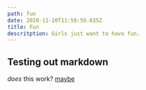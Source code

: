 ```yaml
---
path: fun
date: 2020-11-20T11:59:59.635Z
title: Fun
descritption: Girls just want to have fun.
---
```

## Testing out markdown

_does_ this work? [maybe](google.com)